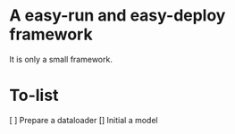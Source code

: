 # A easy-run and easy-deploy framework
It is only a small framework.
# To-list
[ ] Prepare a dataloader
[] Initial a model
